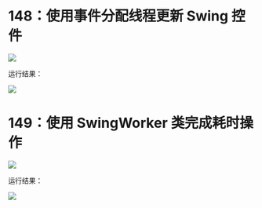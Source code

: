 # 148：使用事件分配线程更新 Swing 控件

<img src="http://image.renkaigis.com/keepcoding/2017111501.png">

运行结果：

<img src="http://image.renkaigis.com/keepcoding/2017111502.png">

# 149：使用 SwingWorker 类完成耗时操作

<img src="http://image.renkaigis.com/keepcoding/2017111504.png">

运行结果：

<img src="http://image.renkaigis.com/keepcoding/2017111503.png">

